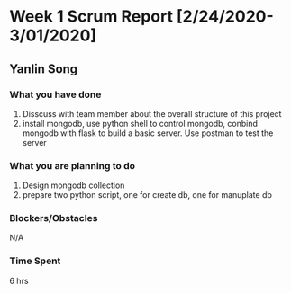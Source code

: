 # Week 1 Scrum Report [2/24/2020-3/01/2020]

## Yanlin Song

### What you have done
1. Disscuss with team member about the overall structure of this project
2. install mongodb, use python shell to control mongodb, conbind mongodb with flask to build a basic server. Use postman to test the server
### What you are planning to do
1. Design mongodb collection
2. prepare two python script, one for create db, one for manuplate db
### Blockers/Obstacles
N/A

### Time Spent
6 hrs